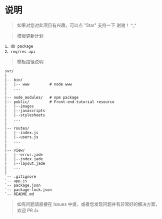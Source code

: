 # 说明

>  如果对您对此项目有兴趣，可以点 "Star" 支持一下 谢谢！ ^_^

>  模板更新计划
```
1、db package
2、req/res api
```

>  模板路径说明
```
svr/
|
|-- bin/              
|   |-- www         # node www
|   ...
|
|-- node_modules/   # npm package
|-- public/         # Front-end-tutorial resource
|   |--images
|   |--javascripts
|   |--stylesheets
|   ...
|
|-- routes/
|   |--index.js
|   |--users.js
|   ...
|
|-- view/
|   |--error.jade
|   |--index.jade
|   |--layout.jade
|   ...
|
`-- .gitignore   
`-- app.js
`-- package.json
`-- package-lock.json
`-- README.md      
```

>  如有问题请直接在 Issues 中提，或者您发现问题并有非常好的解决方案，欢迎 PR 👍
